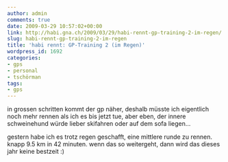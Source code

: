 ```yaml
---
author: admin
comments: true
date: 2009-03-29 10:57:02+00:00
link: http://habi.gna.ch/2009/03/29/habi-rennt-gp-training-2-im-regen/
slug: habi-rennt-gp-training-2-im-regen
title: 'habi rennt: GP-Training 2 (im Regen)'
wordpress_id: 1692
categories:
- gps
- personal
- tschörman
tags:
- gps
---
```


in grossen schritten kommt der gp näher, deshalb müsste ich eigentlich noch mehr rennen als ich es bis jetzt tue, aber eben, der innere schweinehund würde lieber skifahren oder auf dem sofa liegen...




gestern habe ich es trotz regen geschafft, eine mittlere runde zu rennen. knapp 9.5 km in 42 minuten. wenn das so weitergeht, dann wird das dieses jahr keine bestzeit :)






